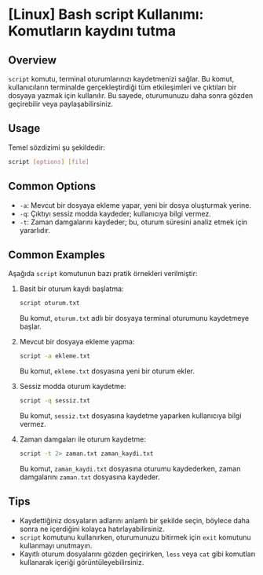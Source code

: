 # [Linux] Bash script Kullanımı: Komutların kaydını tutma

## Overview
`script` komutu, terminal oturumlarınızı kaydetmenizi sağlar. Bu komut, kullanıcıların terminalde gerçekleştirdiği tüm etkileşimleri ve çıktıları bir dosyaya yazmak için kullanılır. Bu sayede, oturumunuzu daha sonra gözden geçirebilir veya paylaşabilirsiniz.

## Usage
Temel sözdizimi şu şekildedir:
```bash
script [options] [file]
```

## Common Options
- `-a`: Mevcut bir dosyaya ekleme yapar, yeni bir dosya oluşturmak yerine.
- `-q`: Çıktıyı sessiz modda kaydeder; kullanıcıya bilgi vermez.
- `-t`: Zaman damgalarını kaydeder; bu, oturum süresini analiz etmek için yararlıdır.

## Common Examples
Aşağıda `script` komutunun bazı pratik örnekleri verilmiştir:

1. Basit bir oturum kaydı başlatma:
   ```bash
   script oturum.txt
   ```
   Bu komut, `oturum.txt` adlı bir dosyaya terminal oturumunu kaydetmeye başlar.

2. Mevcut bir dosyaya ekleme yapma:
   ```bash
   script -a ekleme.txt
   ```
   Bu komut, `ekleme.txt` dosyasına yeni bir oturum ekler.

3. Sessiz modda oturum kaydetme:
   ```bash
   script -q sessiz.txt
   ```
   Bu komut, `sessiz.txt` dosyasına kaydetme yaparken kullanıcıya bilgi vermez.

4. Zaman damgaları ile oturum kaydetme:
   ```bash
   script -t 2> zaman.txt zaman_kaydi.txt
   ```
   Bu komut, `zaman_kaydi.txt` dosyasına oturumu kaydederken, zaman damgalarını `zaman.txt` dosyasına kaydeder.

## Tips
- Kaydettiğiniz dosyaların adlarını anlamlı bir şekilde seçin, böylece daha sonra ne içerdiğini kolayca hatırlayabilirsiniz.
- `script` komutunu kullanırken, oturumunuzu bitirmek için `exit` komutunu kullanmayı unutmayın.
- Kayıtlı oturum dosyalarını gözden geçirirken, `less` veya `cat` gibi komutları kullanarak içeriği görüntüleyebilirsiniz.